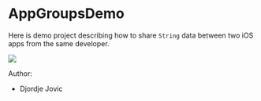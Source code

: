 # AppGroupsDemo

Here is demo project describing how to share `String` data between two iOS apps from the same developer.

![](demo.gif)  

Author:
- Djordje Jovic  
